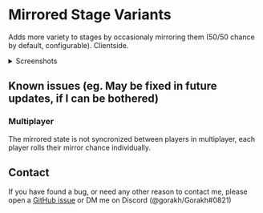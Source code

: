 # Mirrored Stage Variants

Adds more variety to stages by occasionaly mirroring them (50/50 chance by default, configurable). Clientside.

<details>
  <summary>Screenshots</summary>

<img src="https://cdn.discordapp.com/attachments/526159007442927648/1198479759189999757/image.png?ex=65bf0e41&is=65ac9941&hm=e6db908b3dd530b91b5c9ac127d4575ff99dcc842c079af54fb54f4037a5e21c&" width=600 />

<img src="https://cdn.discordapp.com/attachments/526159007442927648/1198489514574872666/image.png?ex=65bf1757&is=65aca257&hm=fe80e405c5f652918784629b7058ad4047859511f835c0df2e68954842454aea&" width=600 />

<img src="https://cdn.discordapp.com/attachments/526159007442927648/1198489802090229760/image.png?ex=65bf179b&is=65aca29b&hm=dcc37fdf7adec7e555f3726e33b7e283a853a17e01389518b43b7e6ca9ffb334&" width=600 />

<img src="https://cdn.discordapp.com/attachments/526159007442927648/1198490448658972672/image.png?ex=65bf1835&is=65aca335&hm=c20a883c705c55ec9503d85f4bd275f9f986a1fc27d2e9fc4fd93b67973d533e&" width=600 />

</details>

## Known issues (eg. May be fixed in future updates, if I can be bothered)

### Multiplayer
The mirrored state is not syncronized between players in multiplayer, each player rolls their mirror chance individually.

## Contact

If you have found a bug, or need any other reason to contact me, please open a [GitHub issue](https://github.com/Goorakh/MirroredStageVariants/issues/new) or DM me on Discord (@gorakh/Gorakh#0821)